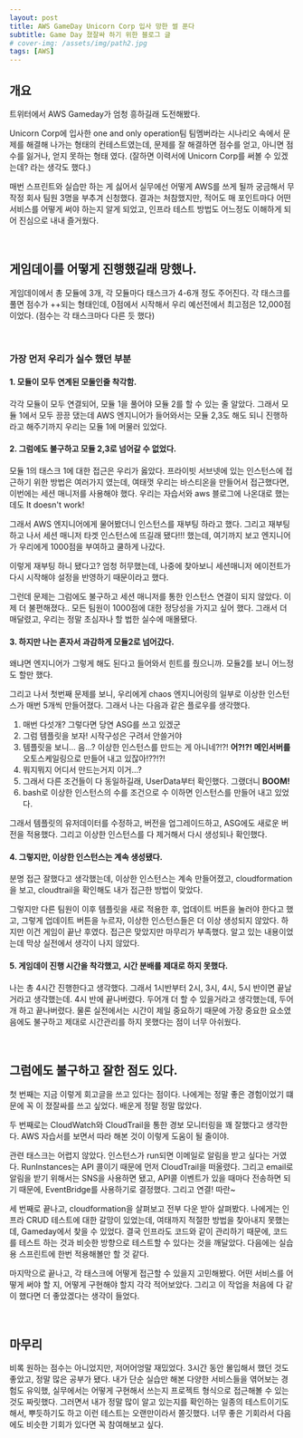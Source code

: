 ```yaml
---
layout: post
title: AWS GameDay Unicorn Corp 입사 망한 썰 푼다
subtitle: Game Day 졌잘싸 하기 위한 블로그 글
# cover-img: /assets/img/path2.jpg
tags: [AWS]
---
```


## 개요
트위터에서 AWS Gameday가 엄청 흥하길래 도전해봤다. 

Unicorn Corp에 입사한 one and only operation팀 팀멤버라는 시나리오 속에서 문제를 해결해 나가는 형태의 컨테스트였는데, 문제를 잘 해결하면 점수를 얻고, 아니면 점수를 잃거나, 얻지 못하는 형태 였다. (잘하면 이력서에 Unicorn Corp를 써볼 수 있겠는데? 라는 생각도 했다.)

매번 스프린트와 실습만 하는 게 싫어서 실무에선 어떻게 AWS를 쓰게 될까 궁금해서 무작정 회사 팀원 3명을 부추겨 신청했다. 결과는 처참했지만, 적어도 매 포인트마다 어떤 서비스를 어떻게 써야 하는지 알게 되었고, 인프라 테스트 방법도 어느정도 이해하게 되어 진심으로 내내 즐거웠다. 

<br />

## 게임데이를 어떻게 진행했길래 망했나. 
게임데이에서 총 모듈에 3개, 각 모듈마다 태스크가 4-6개 정도 주어진다. 각 태스크를 풀면 점수가 ++되는 형태인데, 0점에서 시작해서 우리 예선전에서 최고점은 12,000점이었다. (점수는 각 태스크마다 다른 듯 했다)

<br />

### 가장 먼저 우리가 실수 했던 부분 
#### 1. 모듈이 모두 연계된 모둘인줄 착각함. 
각각 모듈이 모두 연결되어, 모듈 1을 풀어야 모듈 2를 할 수 있는 줄 알았다. 그래서 모듈 1에서 모두 끙끙 댔는데 AWS 엔지니어가 들어와서는 모듈 2,3도 해도 되니 진행하라고 해주기까지 우리는 모듈 1에 머물러 있었다. 

#### 2. 그럼에도 불구하고 모듈 2,3로 넘어갈 수 없었다. 
모듈 1의 태스크 1에 대한 접근은 우리가 옳았다. 프라이빗 서브넷에 있는 인스턴스에 접근하기 위한 방법은 여러가지 였는데, 여태껏 우리는 바스티온을 만들어서 접근했다면, 이번에는 세션 매니저를 사용해야 했다. 우리는 자습서와 aws 블로그에 나온대로 했는데도 It doesn't work! 

그래서 AWS 엔지니어에게 물어봤더니 인스턴스를 재부팅 하라고 했다. 그리고 재부팅 하고 나서 세션 매니저 타겟 인스턴스에 뜨길래 됐다!!! 했는데, 여기까지 보고 엔지니어가 우리에게 1000점을 부여하고 쿨하게 나갔다. 

이렇게 재부팅 하니 됐다고? 엄청 허무했는데, 나중에 찾아보니 세션매니저 에이전트가 다시 시작해야 설정을 반영하기 때문이라고 했다. 

그런데 문제는 그럼에도 불구하고 세션 매니저를 통한 인스턴스 연결이 되지 않았다. 이제 더 불편해졌다.. 모든 팀원이 1000점에 대한 정당성을 가지고 싶어 했다. 그래서 더 매달렸고, 우리는 정말 초심자나 할 법한 실수에 매몰됐다. 

#### 3. 하지만 나는 혼자서 과감하게 모듈2로 넘어갔다. 
왜냐면 엔지니어가 그렇게 해도 된다고 들어와서 힌트를 줬으니까. 모듈2를 보니 어느정도 할만 했다. 

그리고 나서 첫번째 문제를 보니, 우리에게 chaos 엔지니어링의 일부로 이상한 인스턴스가 매번 5개씩 만들어졌다. 그래서 나는 다음과 같은 플로우를 생각했다. 

  1. 매번 다섯개? 그렇다면 당연 ASG를 쓰고 있겠군
  2. 그럼 템플릿을 보자! 시작구성은 구려서 안쓸거야
  3. 템플릿을 보니... 음...? 이상한 인스턴스를 만드는 게 아니네?!?! **어?!?! 메인서버를** 오토스케일링으로 만들어 내고 있잖아!??!?!
  4. 뭐지뭐지 어디서 만드는거지 이거...?
  5. 그래서 다른 조건들이 다 동일하길래, UserData부터 확인했다. 그랬더니 **BOOM!**
  6. bash로 이상한 인스턴스의 수를 조건으로 수 이하면 인스턴스를 만들어 내고 있었다. 

그래서 템플릿의 유저데이터를 수정하고, 버전을 업그레이드하고, ASG에도 새로운 버전을 적용했다. 그리고 이상한 인스턴스를 다 제거해서 다시 생성되나 확인했다. 

#### 4. 그렇지만, 이상한 인스턴스는 계속 생성됐다. 
분명 접근 잘했다고 생각했는데, 이상한 인스턴스는 계속 만들어졌고, cloudformation을 보고, cloudtrail을 확인해도 내가 접근한 방법이 맞았다. 

그렇지만 다른 팀원이 이후 템플릿을 새로 적용한 후, 업데이트 버튼을 눌러야 한다고 했고, 그렇게 업데이트 버튼을 누르자, 이상한 인스턴스들은 더 이상 생성되지 않았다. 하지만 이건 게임이 끝난 후였다. 접근은 맞았지만 마무리가 부족했다. 알고 있는 내용이었는데 막상 실전에서 생각이 나지 않았다. 


#### 5. 게임데이 진행 시간을 착각했고, 시간 분배를 제대로 하지 못했다. 
나는 총 4시간 진행한다고 생각했다. 그래서 1시반부터 2시, 3시, 4시, 5시 반이면 끝날거라고 생각했는데. 4시 반에 끝나버렸다. 두어개 더 할 수 있을거라고 생각했는데, 두어개 하고 끝나버렸다. 물론 실전에서는 시간이 제일 중요하기 때문에 가장 중요한 요소였음에도 불구하고 제대로 시간관리를 하지 못했다는 점이 너무 아쉬웠다. 

<br />

## 그럼에도 불구하고 잘한 점도 있다.

첫 번째는 지금 이렇게 회고글을 쓰고 있다는 점이다. 나에게는 정말 좋은 경험이었기 떄문에 꼭 이 졌잘싸를 쓰고 싶었다. 배운게 정말 정말 많았다. 

두 번째로는 CloudWatch와 CloudTrail을 통한 경보 모니터링을 꽤 잘했다고 생각한다. AWS 자습서를 보면서 따라 해본 것이 이렇게 도움이 될 줄이야. 

관련 태스크는 어렵지 않았다. 인스턴스가 run되면 이메일로 알림을 받고 싶다는 거였다. RunInstances는 API 콜이기 때문에 먼저 CloudTrail을 떠올렸다. 그리고 email로 알림을 받기 위해서는 SNS을 사용하면 됐고, API콜 이벤트가 있을 때마다 전송하면 되기 때문에, EventBridge를 사용하기로 결정했다. 그리고 연결! 따란~

세 번째로 끝나고, cloudformation을 살펴보고 전부 다운 받아 살펴봤다. 나에게는 인프라 CRUD 테스트에 대한 갈망이 있었는데, 여태까지 적절한 방법을 찾아내지 못했는데, Gameday에서 찾을 수 있었다. 결국 인프라도 코드와 같이 관리하기 때문에, 코드를 테스트 하는 것과 비슷한 방향으로 테스트할 수 있다는 것을 깨달았다. 다음에는 실습용 스프린트에 한번 적용해볼만 할 것 같다. 

마지막으로 끝나고, 각 태스크에 어떻게 접근할 수 있을지 고민해봤다. 어떤 서비스를 어떻게 써야 할 지, 어떻게 구현해야 할지 각각 적어보았다. 그리고 이 작업을 처음에 다 같이 했다면 더 좋았겠다는 생각이 들었다. 

<br />

## 마무리
비록 원하는 점수는 아니었지만, 저어어엉말 재밌었다. 3시간 동안 몰입해서 했던 것도 좋았고, 정말 많은 공부가 됐다. 내가 단순 실습만 해본 다양한 서비스들을 엮어보는 경험도 유익했, 실무에서는 어떻게 구현해서 쓰는지 프로젝트 형식으로 접근해볼 수 있는 것도 짜릿했다.
그러면서 내가 정말 많이 알고 있는지를 확인하는 일종의 테스트이기도 해서, 뿌듯하기도 하고 이런 테스트는 오랜만이라서 쫄깃했다. 너무 좋은 기회라서 다음에도 비슷한 기회가 있다면 꼭 참여해보고 싶다. 





